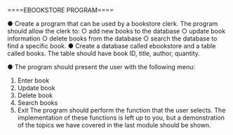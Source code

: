 ====EBOOKSTORE PROGRAM====

● Create a program that can be used by a bookstore clerk. The program should allow the clerk to:
○ add new books to the database
○ update book information
○ delete books from the database
○ search the database to find a specific book.
● Create a database called ebookstore and a table called books. The table should have book ID, title, author, quantity.

● The program should present the user with the following menu:
1. Enter book
2. Update book 
3. Delete book 
4. Search books 
0. Exit
The program should perform the function that the user selects. The implementation of these functions is left up to you, 
but a demonstration of the topics we have covered in the last module should be shown.
